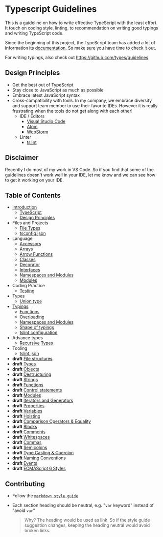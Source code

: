 # Typescript Guidelines

This is a guideline on how to write effective TypeScript with the least effort.
It touch on coding style, linting, to recommendation on writing good typings and writing TypeScript code.

Since the beginning of this project, the TypeScript team has added a lot of information its [documentation](http://www.typescriptlang.org/docs/tutorial.html).
So make sure you have time to check it out.

For writing typings, also check out <https://github.com/types/guidelines>

## Design Principles

- Get the best out of TypeScript
- Stay close to JavaScript as much as possible
- Embrace latest JavaScript syntax
- Cross-compatibility with tools. In my company, we embrace diversity and support team member to use their favorite IDEs. However it is really frustrating when the tools do not get along with each other!
  - IDE / Editors
    - [Visual Studio Code](https://github.com/Microsoft/vscode)
    - [Atom](https://atom.io/)
    - [WebStorm](https://www.jetbrains.com/webstorm/)
  - Linter
    - [tslint](https://github.com/palantir/tslint)

## Disclaimer

Recently I do most of my work in VS Code.
So if you find that some of the guidelines doesn't work well in your IDE,
let me know and we can see how to get it working on your IDE.

## Table of Contents

- [Introduction](pages/introduction/README.md)
  - [TypeScript](pages/introduction/typescript.md)
  - [Design Principles](pages/introduction/design-principles.md)
- Files and Projects
  - [File Types](pages/files-and-projects/file-types.md)
  - [tsconfig.json](pages/files-and-projects/tsconfig.md)
- Language
  - [Accessors](pages/default/accessors.md)
  - [Arrays](pages/default/arrays.md)
  - [Arrow Functions](pages/default/arrow-functions.md)
  - [Classes](pages/default/classes.md)
  - [Decorator](pages/default/decorator.md)
  - [Interfaces](pages/default/interfaces.md)
  - [Namespaces and Modules](pages/default/namespaces-and-modules.md)
  - [Modules](pages/default/modules.md)
- Coding Practice
  - [Testing](pages/default/testing.md)
- Types
  - [Union type](pages/types/union-type.md)
- [Typings](pages/typings/README.md)
  - [Functions](pages/typings/functions.md)
  - [Overloading](pages/typings/overloading.md)
  - [Namespaces and Modules](pages/typings/namespaces-and-modules.md)
  - [Shape of typings](pages/typings/shape-of-typings.md)
  - [tslint configuration](pages/typings/tslint.md)
- Advance types
  - [Recursive Types](pages/advance-types/recursive-types.md)
- Tooling
  - [tslint.json](pages/default/tslint.md)
- **draft** [File structures](pages/default/draft/file-structures.md)
- **draft** [Types](pages/default/draft/types.md)
- **draft** [Objects](pages/default/draft/objects.md)
- **draft** [Destructuring](pages/default/draft/destructuring.md)
- **draft** [Strings](pages/default/draft/strings.md)
- **draft** [Functions](pages/default/draft/functions.md)
- **draft** [Control statements](pages/default/draft/control-statements.md)
- **draft** [Modules](pages/default/draft/modules.md)
- **draft** [Iterators and Generators](pages/default/draft/iterators-and-generators.md)
- **draft** [Properties](pages/default/draft/properties.md)
- **draft** [Variables](pages/default/draft/variables.md)
- **draft** [Hoisting](pages/default/draft/hoisting.md)
- **draft** [Comparison Operators & Equality](pages/default/draft/comparison-operators-and-equality.md)
- **draft** [Blocks](pages/default/draft/blocks.md)
- **draft** [Comments](pages/default/draft/comments.md)
- **draft** [Whitespaces](pages/default/draft/whitespaces.md)
- **draft** [Commas](pages/default/draft/commas.md)
- **draft** [Semicolons](pages/default/draft/semicolons.md)
- **draft** [Type Casting & Coercion](pages/default/draft/type-casting-and-coercion.md)
- **draft** [Naming Conventions](pages/default/draft/naming-conventions.md)
- **draft** [Events](pages/default/draft/events.md)
- **draft** [ECMAScript 6 Styles](pages/default/draft/es2015.md)

## Contributing

- Follow the [`markdown style guide`](pages/markdown.md)
- Each section heading should be neutral, e.g. "`var` keyword" instead of "avoid `var`"

  > Why? The heading would be used as link.
  > So if the style guide suggestion changes,
  > keeping the heading neutral would avoid broken links.
